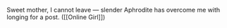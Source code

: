 Sweet mother, I cannot leave — slender Aphrodite has overcome me with longing for a post. ([[Online Girl]])

